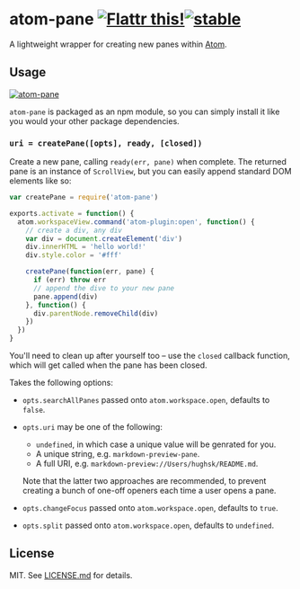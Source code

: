 # atom-pane [![Flattr this!](https://api.flattr.com/button/flattr-badge-large.png)](https://flattr.com/submit/auto?user_id=hughskennedy&url=http://github.com/hughsk/atom-pane&title=atom-pane&description=hughsk/atom-pane%20on%20GitHub&language=en_GB&tags=flattr,github,javascript&category=software)[![stable](http://hughsk.github.io/stability-badges/dist/stable.svg)](http://github.com/hughsk/stability-badges) #

A lightweight wrapper for creating new panes within [Atom](http://atom.io).

## Usage ##

[![atom-pane](https://nodei.co/npm/atom-pane.png?mini=true)](https://nodei.co/npm/atom-pane)

`atom-pane` is packaged as an npm module, so you can simply install it like
you would your other package dependencies.

### `uri = createPane([opts], ready, [closed])`

Create a new pane, calling `ready(err, pane)` when complete. The returned pane
is an instance of `ScrollView`, but you can easily append standard DOM elements
like so:

``` javascript
var createPane = require('atom-pane')

exports.activate = function() {
  atom.workspaceView.command('atom-plugin:open', function() {
    // create a div, any div
    var div = document.createElement('div')
    div.innerHTML = 'hello world!'
    div.style.color = '#fff'

    createPane(function(err, pane) {
      if (err) throw err
      // append the dive to your new pane
      pane.append(div)
    }, function() {
      div.parentNode.removeChild(div)
    })
  })
}
```

You'll need to clean up after yourself too – use the `closed` callback function,
which will get called when the pane has been closed.

Takes the following options:

* `opts.searchAllPanes` passed onto `atom.workspace.open`, defaults to `false`.
* `opts.uri` may be one of the following:
  * `undefined`, in which case a unique value will be genrated for you.
  * A unique string, e.g. `markdown-preview-pane`.
  * A full URI, e.g. `markdown-preview://Users/hughsk/README.md`.

  Note that the latter two approaches are recommended, to prevent creating
  a bunch of one-off openers each time a user opens a pane.
* `opts.changeFocus` passed onto `atom.workspace.open`, defaults to `true`.
* `opts.split` passed onto `atom.workspace.open`, defaults to `undefined`.


## License ##

MIT. See [LICENSE.md](http://github.com/hughsk/atom-pane/blob/master/LICENSE.md) for details.
